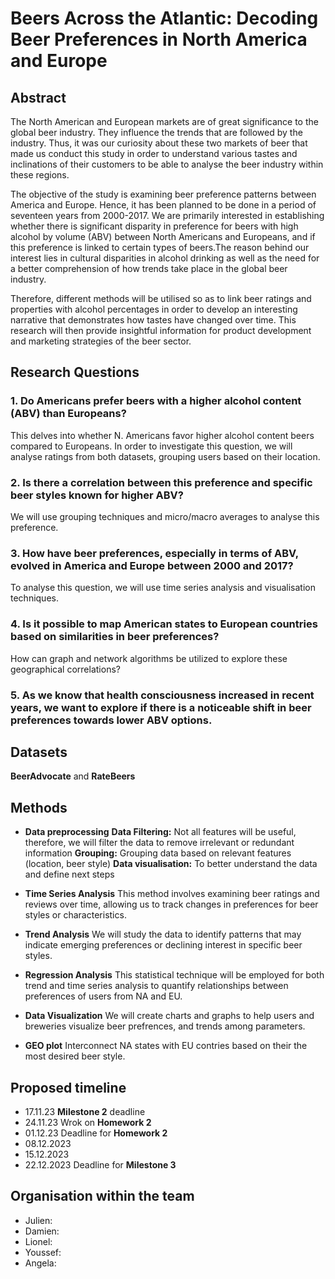 # Beers Across the Atlantic: Decoding Beer Preferences in North America and Europe

## Abstract
The North American and European markets are of great significance to the global beer industry. They influence the trends that are followed by the industry. Thus, it was our curiosity about these two markets of beer that made us conduct this study in order to understand various tastes and inclinations of their customers to be able to analyse the beer industry within these regions.

The objective of the study is examining beer preference patterns between America and Europe. Hence, it has been planned to be done in a period of seventeen years from 2000-2017.
We are primarily interested in establishing whether there is significant disparity in preference for beers with high alcohol by volume (ABV) between North Americans and Europeans, and if this preference is linked to certain types of beers.The reason behind our interest lies in cultural disparities in alcohol drinking as well as the need for a better comprehension of how trends take place in the global beer industry.

Therefore, different methods will be utilised so as to link beer ratings and properties with alcohol percentages in order to develop an interesting narrative that demonstrates how tastes have changed over time.
This research will then provide insightful information for product development and marketing strategies of the beer sector.

## Research Questions
### 1. Do Americans prefer beers with a higher alcohol content (ABV) than Europeans?
This delves into whether N. Americans favor higher alcohol content beers compared to Europeans. In order to investigate this question, we will analyse ratings from both datasets, grouping users based on their location.  
### 2. Is there a correlation between this preference and specific beer styles known for higher ABV?
We will use grouping techniques and micro/macro averages to analyse this preference.
### 3. How have beer preferences, especially in terms of ABV, evolved in America and Europe between 2000 and 2017?
To analyse this question, we will use time series analysis and visualisation techniques.
### 4. Is it possible to map American states to European countries based on similarities in beer preferences?
How can graph and network algorithms be utilized to explore these geographical correlations?
### 5. As we know that health consciousness increased in recent years, we want to explore if there is a noticeable shift in beer preferences towards lower ABV options.

## Datasets
**BeerAdvocate** and **RateBeers**

## Methods
- **Data preprocessing**
**Data Filtering:** Not all features will be useful, therefore, we will filter the data to remove irrelevant or redundant information
**Grouping:** Grouping data based on relevant features (location, beer style)
**Data visualisation:** To better understand the data and define next steps

- **Time Series Analysis**
This method involves examining beer ratings and reviews over time, allowing us to track changes in preferences for beer styles or characteristics.

- **Trend Analysis** 
We will study the data to identify patterns that may indicate emerging preferences or declining interest in specific beer styles.

- **Regression Analysis**
This statistical technique will be employed for both trend and time series analysis to quantify relationships between preferences of users from NA and EU.

- **Data Visualization** 
We will create charts and graphs to help users and breweries visualize beer prefrences, and trends among parameters.

- **GEO plot**
Interconnect NA states with EU contries based on their the most desired beer style.

## Proposed timeline
- 17.11.23 **Milestone 2** deadline
- 24.11.23 Wrok on **Homework 2**
- 01.12.23 Deadline for **Homework 2**
- 08.12.2023 
- 15.12.2023 
- 22.12.2023 Deadline for **Milestone 3**

## Organisation within the team
- Julien: 
- Damien: 
- Lionel: 
- Youssef: 
- Angela: 





